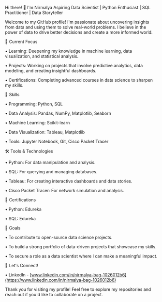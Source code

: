 Hi there! 👋 I'm Nirmalya
Aspiring Data Scientist | Python Enthusiast | SQL Practitioner | Data Storyteller

Welcome to my GitHub profile! I'm passionate about uncovering insights from data and using them to solve real-world problems. I believe in the power of data to drive better decisions and create a more informed world.

🔭 Current Focus

•	Learning: Deepening my knowledge in machine learning, data visualization, and statistical analysis.

•	Projects: Working on projects that involve predictive analytics, data modeling, and creating insightful dashboards.

•	Certifications: Completing advanced courses in data science to sharpen my skills.

🚀 Skills

•	Programming: Python, SQL

•	Data Analysis: Pandas, NumPy, Matplotlib, Seaborn

•	Machine Learning: Scikit-learn

•	Data Visualization: Tableau, Matplotlib

•	Tools: Jupyter Notebook, Git, Cisco Packet Tracer


🛠️ Tools & Technologies

•	Python: For data manipulation and analysis.

•	SQL: For querying and managing databases.

•	Tableau: For creating interactive dashboards and data stories.

•	Cisco Packet Tracer: For network simulation and analysis.


📝 Certifications

•	Python: Edureka

•	SQL: Edureka


  🎯 Goals

•	To contribute to open-source data science projects.

•	To build a strong portfolio of data-driven projects that showcase my skills.

•	To secure a role as a data scientist where I can make a meaningful impact.


💬 Let's Connect!


•	LinkedIn - [www.linkedin.com/in/nirmalya-bag-1026012b6](https://www.linkedin.com/in/nirmalya-bag-1026012b6)

Thank you for visiting my profile! Feel free to explore my repositories and reach out if you'd like to collaborate on a project.

